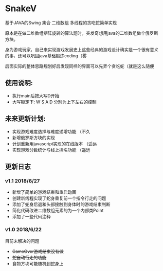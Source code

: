 # SnakeV
基于JAVA的Swing 集合 二维数组 多线程的贪吃蛇简单实现

原本是在做二维数组矩阵旋转的算法题时，突发奇想用java的二维数组做个俄罗斯方块。

身为游戏玩家，自己来实现游戏发展史上这些经典的游戏设计确实是一个很有意义的事，还可以巩固java基础锻炼coding（雾

后面实际的整体思路规划好后发现同样的界面可以先弄个贪吃蛇（就是这么随便



## 使用说明:
- 执行main后按大写D开始
- 大写锁定下: W S A D 分别为上下左右的控制

## 未来更新计划:
- 实现游戏难度选择与难度递增功能 （不久
- 新增俄罗斯方块的实现
- 计划重新用javascript实现的在线版本 （遥远
- 实现游戏分数统计与线上排名功能 （遥远



## 更新日志

### v1.1 2018/6/27
- 新增了简单的游戏结束和重启动画
- 创建新线程实现了蛇身重复前一个指令行走的问题
- 添加了蛇身后退和头部接触到身体时的游戏结束判断
- 简化代码改进二维数组元素的为一个内部类Point
- 添加了一些代码注释

### v1.0 2018/6/22

目前未解决的问题 
- ~~GameOver游戏结束没有做~~
- ~~蛇自动行走的功能~~
- 食物方块可能随机到蛇身上

